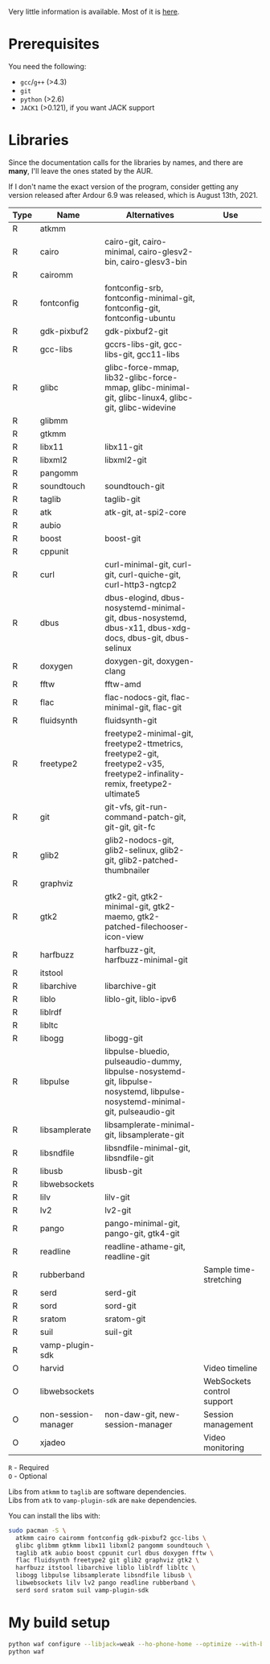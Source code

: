 Very little information is available.
Most of it is [here](https://ardour.org/building_linux.html).

# Prerequisites

You need the following:

- `gcc`/`g++` (>4.3)
- `git`
- `python` (>2.6)
- `JACK1` (>0.121), if you want JACK support

# Libraries

Since the documentation calls for the libraries by names, and there are **many**, I'll leave the ones stated by the AUR.

If I don't name the exact version of the program, consider getting any version released after Ardour 6.9 was released, which is August 13th, 2021.

| Type | Name | Alternatives | Use |
| - | - | - | - |
| R | atkmm | | |
| R | cairo | cairo-git, cairo-minimal, cairo-glesv2-bin, cairo-glesv3-bin | |
| R | cairomm | | |
| R | fontconfig | fontconfig-srb, fontconfig-minimal-git, fontconfig-git, fontconfig-ubuntu | |
| R | gdk-pixbuf2 | gdk-pixbuf2-git | |
| R | gcc-libs | gccrs-libs-git, gcc-libs-git, gcc11-libs | |
| R | glibc | glibc-force-mmap, lib32-glibc-force-mmap, glibc-minimal-git, glibc-linux4, glibc-git, glibc-widevine | |
| R | glibmm | | |
| R | gtkmm | | |
| R | libx11 | libx11-git | |
| R | libxml2 | libxml2-git | |
| R | pangomm | | |
| R | soundtouch | soundtouch-git | |
| R | taglib | taglib-git | |
| R | atk | atk-git, at-spi2-core | |
| R | aubio | | |
| R | boost | boost-git | |
| R | cppunit | | |
| R | curl | curl-minimal-git, curl-git, curl-quiche-git, curl-http3-ngtcp2 | |
| R | dbus | dbus-elogind, dbus-nosystemd-minimal-git, dbus-nosystemd, dbus-x11, dbus-xdg-docs, dbus-git, dbus-selinux | |
| R | doxygen | doxygen-git, doxygen-clang | |
| R | fftw | fftw-amd | |
| R | flac | flac-nodocs-git, flac-minimal-git, flac-git | |
| R | fluidsynth | fluidsynth-git | |
| R | freetype2 | freetype2-minimal-git, freetype2-ttmetrics, freetype2-git, freetype2-v35, freetype2-infinality-remix, freetype2-ultimate5 | |
| R | git | git-vfs, git-run-command-patch-git, git-git, git-fc | |
| R | glib2 | glib2-nodocs-git, glib2-selinux, glib2-git, glib2-patched-thumbnailer | |
| R | graphviz | | |
| R | gtk2 | gtk2-git, gtk2-minimal-git, gtk2-maemo, gtk2-patched-filechooser-icon-view | |
| R | harfbuzz | harfbuzz-git, harfbuzz-minimal-git | |
| R | itstool | | |
| R | libarchive | libarchive-git | | |
| R | liblo | liblo-git, liblo-ipv6 | | |
| R | liblrdf | | | |
| R | libltc | | | |
| R | libogg | libogg-git | |
| R | libpulse | libpulse-bluedio, pulseaudio-dummy, libpulse-nosystemd-git, libpulse-nosystemd, libpulse-nosystemd-minimal-git, pulseaudio-git | |
| R | libsamplerate | libsamplerate-minimal-git, libsamplerate-git | |
| R | libsndfile | libsndfile-minimal-git, libsndfile-git | |
| R | libusb | libusb-git | |
| R | libwebsockets | | |
| R | lilv | lilv-git | |
| R | lv2 | lv2-git | |
| R | pango | pango-minimal-git, pango-git, gtk4-git | |
| R | readline | readline-athame-git, readline-git | |
| R | rubberband | | Sample time-stretching |
| R | serd | serd-git | |
| R | sord | sord-git | |
| R | sratom | sratom-git | |
| R | suil | suil-git | |
| R | vamp-plugin-sdk | | |
| O | harvid | | Video timeline |
| O | libwebsockets | | WebSockets control support |
| O | non-session-manager | non-daw-git, new-session-manager | Session management |
| O | xjadeo | | Video monitoring |

`R` - Required<br>
`O` - Optional

Libs from `atkmm` to `taglib` are software dependencies.<br>
Libs from `atk` to `vamp-plugin-sdk` are `make` dependencies.

You can install the libs with:

```sh
sudo pacman -S \
  atkmm cairo cairomm fontconfig gdk-pixbuf2 gcc-libs \
  glibc glibmm gtkmm libx11 libxml2 pangomm soundtouch \
  taglib atk aubio boost cppunit curl dbus doxygen fftw \
  flac fluidsynth freetype2 git glib2 graphviz gtk2 \
  harfbuzz itstool libarchive liblo liblrdf libltc \
  libogg libpulse libsamplerate libsndfile libusb \
  libwebsockets lilv lv2 pango readline rubberband \
  serd sord sratom suil vamp-plugin-sdk
```

# My build setup

```sh
python waf configure --libjack=weak --ho-phone-home --optimize --with-backends=alsa,dummy,jack,pulseaudio
python waf
```
